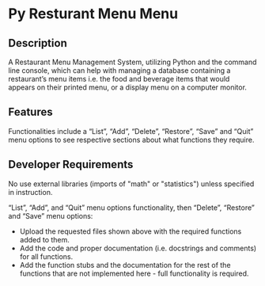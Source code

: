 # Py Resturant Menu Menu

## Description

A Restaurant Menu Management System, utilizing Python and the command line console, which can help with managing a database containing a restaurant’s menu items i.e. the food and beverage items that would appears on their printed menu, or a display menu on a computer monitor.

## Features

Functionalities include a “List”, “Add”, “Delete”, “Restore”, “Save” and “Quit” menu options to see respective sections about what functions they require. 

## Developer Requirements

No use external libraries (imports of "math" or "statistics") unless specified in instruction.

“List”, “Add”, and “Quit” menu options functionality, then “Delete”, “Restore” and “Save” menu options:
- Upload the requested files shown above with the required functions added to them.
- Add the code and proper documentation (i.e. docstrings and comments) for all functions.
- Add the function stubs and the documentation for the rest of the functions that are not implemented here - full functionality is required.